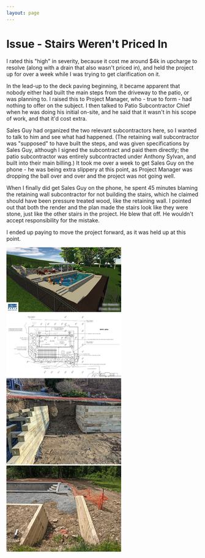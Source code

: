 ```yaml
---
layout: page
---
```


# Issue - Stairs Weren't Priced In

I rated this "high" in severity, because it cost me around $4k in upcharge to resolve (along with a drain that also wasn't priced in), and held the project up for over a week while I was trying to get clarification on it. 

In the lead-up to the deck paving beginning, it became apparent that nobody either had built the main steps from the driveway to the patio, or was planning to. I raised this to Project Manager, who - true to form - had nothing to offer on the subject. I then talked to Patio Subcontractor Chief when he was doing his initial on-site, and he said that it wasn't in his scope of work, and that it'd cost extra. 

Sales Guy had organized the two relevant subcontractors here, so I wanted to talk to him and see what had happened. (The retaining wall subcontractor was "supposed" to have built the steps, and was given specifications by Sales Guy, although I signed the subcontract and paid them directly; the patio subcontractor was entirely subcontracted under Anthony Sylvan, and built into their main billing.) It took me over a week to get Sales Guy on the phone - he was being extra slippery at this point, as Project Manager was dropping the ball over and over and the project was not going well. 

When I finally did get Sales Guy on the phone, he spent 45 minutes blaming the retaining wall subcontractor for not building the stairs, which he claimed should have been pressure treated wood, like the retaining wall. I pointed out that both the render and the plan made the stairs look like they were stone, just like the other stairs in the project. He blew that off. He wouldn't accept responsibility for the mistake.

I ended up paying to move the project forward, as it was held up at this point.

<a data-fancybox="stairs" href="images/00-render5.jpg"><img src="images/small/00-render5.jpg"></a>
<a data-fancybox="stairs" href="images/00-plan3.png"><img src="images/small/00-plan3.png"></a>
<a data-fancybox="stairs" href="images/03-excavation2c.jpg"><img src="images/small/03-excavation2c.jpg"></a>
<a data-fancybox="stairs" href="images/07-stairs1.jpg"><img src="images/small/07-stairs1.jpg"></a>


